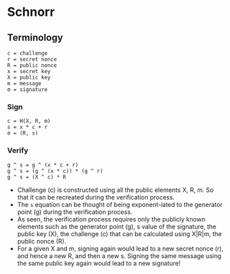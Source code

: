 # Schnorr

## Terminology
```
c = challenge
r = secret nonce
R = public nonce
x = secret key
X = public key
m = message
σ = signature
```

### Sign
```
c = H(X, R, m)
s = x * c + r
σ = (R, s)
```

### Verify
```
g ^ s = g ^ (x * c + r)
g ^ s = (g ^ (x * c)) * (g ^ r)
g ^ s = (X ^ c) * R
```

* Challenge (c) is constructed using all the public elements X, R, m. So that 
 it can be recreated during the verification process.
* The `s` equation can be thought of being exponent-iated to the generator point
 (g) during the verification process.
* As seen, the verification process requires only the publicly known elements
 such as the generator point (g), s value of the signature, the public key (X),
 the challenge (c) that can be calculated using X|R|m, the public nonce (R).
* For a given X and m, signing again would lead to a new secret nonce (r), and
 hence a new R, and then a new s. Signing the same message using the same public
 key again would lead to a new signature!
